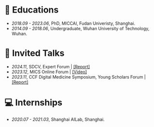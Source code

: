 
# 📖 Educations
- *2018.09 - 2023.06*, PhD, MICCAI, Fudan Univeristy, Shanghai.
- *2014.09 - 2018.06*, Undergraduate, Wuhan University of Technology, Wuhan.

# 💬 Invited Talks
- *2024.11*, SDCV, Expert Forum \| [\[Report\]](https://www.sdaai.org.cn/newsinfo/7733794.html)
- *2023.12*, MICS Online Forum \| [\[Video\]](https://www.koushare.com/live/details/25128?vid=74446)
- *2023.11*, CCF Digital Medicine Symposium, Young Scholars Forum \| [\[Report\]](https://test2.ccf.org.cn/Media_list/TC/2023-12-21/811267.shtml)

# 💻 Internships
- *2020.07 - 2021.03*, Shanghai AILab, Shanghai.
